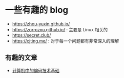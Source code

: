 # 一些有趣的 blog
- https://zhou-yuxin.github.io/
- https://zorrozou.github.io/ : 主要是 Linux 相关的
- https://secret.club/
- https://cjting.me/ : 对于每一个问题都有非常深入的理解

## 有趣的文章
- [计算机中的编码技术基础](https://kunststube.net/encoding/)

